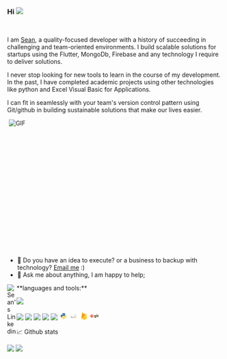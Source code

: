 

### Hi <img src="https://media.giphy.com/media/hvRJCLFzcasrR4ia7z/giphy.gif" width="25px">


<br />

I am [Sean](https://linkedin.com/in/seanonuoha/), a quality-focused developer with a history of succeeding in challenging and team-oriented environments. I build scalable solutions for startups using the Flutter, MongoDb, Firebase and any technology I require to deliver solutions.

I never stop looking for new tools to learn in the course of my development. In the past, I have completed academic projects using other technologies like python and Excel Visual Basic for Applications.

I can fit in seamlessly with your team's version control pattern using Git/github in building sustainable solutions that make our lives easier.


  <img align="right" alt="GIF" src="https://github.com/abhisheknaiidu/abhisheknaiidu/blob/master/code.gif?raw=true" width="500" height="320" />

- 💼 Do you have an idea to execute? or a business to backup with technology? [Email me](mailto:seanonuoha@gmail.com) :)
- 💬 Ask me about anything, I am happy to help;
<a href="https://www.linkedin.com/in/seanonuoha/">
  <img align="left" alt="Sean's Linkedin" width="22px" src="https://raw.githubusercontent.com/peterthehan/peterthehan/master/assets/linkedin.svg" />
</a>
**languages and tools:**  

<code><img height="100" src="https://github.com/seanFlutter/Resources/blob/main/Readme/logos/flutter.png"></code>

<code><img height="100" src="https://github.com/seanFlutter/Resources/blob/main/Readme/logos/dart.jpg"></code>
<code><img height="100" src="https://github.com/seanFlutter/Resources/blob/main/Readme/logos/firebase.png"></code>
<code><img height="100" src="https://github.com/seanFlutter/Resources/blob/main/Readme/logos/mongodb.png"></code>
<code><img height="100" src="https://github.com/seanFlutter/Resources/blob/main/Readme/logos/git.png.png"></code>
<code><img height="100" src="https://github.com/seanFlutter/Resources/blob/main/Readme/logos/json.png"></code>
<code><img height="20" src="https://raw.githubusercontent.com/github/explore/80688e429a7d4ef2fca1e82350fe8e3517d3494d/topics/python/python.png"></code>
<code><img height="20" src="https://raw.githubusercontent.com/github/explore/80688e429a7d4ef2fca1e82350fe8e3517d3494d/topics/mysql/mysql.png"></code>
<code><img height="20" src="https://raw.githubusercontent.com/github/explore/80688e429a7d4ef2fca1e82350fe8e3517d3494d/topics/firebase/firebase.png"></code>
<code><img height="20" src="https://raw.githubusercontent.com/github/explore/80688e429a7d4ef2fca1e82350fe8e3517d3494d/topics/git/git.png"></code>

📈 Github stats

<img align="center" src="https://github-readme-stats.vercel.app/api/top-langs/?username=seanFlutter&theme=dark&layout=compact" />
<a href="https://github.com/seanFlutter">
  <img align="center" src="https://github-readme-stats.vercel.app/api?username=seanFlutter&show_icons=true&line_height=27&count_private=true&title_color=ffffff&text_color=c9cacc&icon_color=2bbc8a&bg_color=1d1f21" />



</a>
